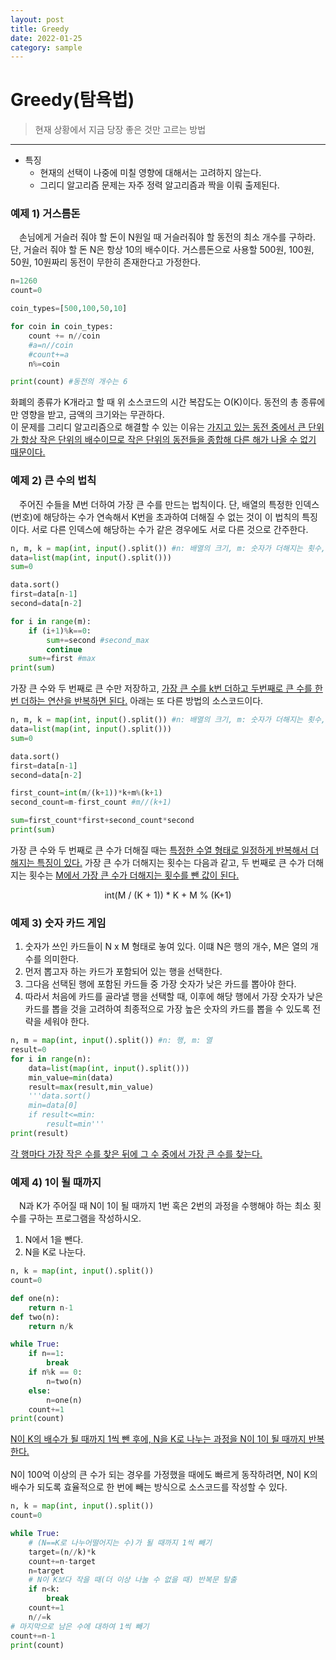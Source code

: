 ```yaml
---
layout: post
title: Greedy
date: 2022-01-25
category: sample
---
```

# Greedy(탐욕법)
> 현재 상황에서 지금 당장 좋은 것만 고르는 방법

---
+ 특징
	- 현재의 선택이 나중에 미칠 영향에 대해서는 고려하지 않는다.  
	- 그리디 알고리즘 문제는 자주 정력 알고리즘과 짝을 이뤄 출제된다.

### 예제 1) 거스름돈
 　손님에게 거슬러 줘야 할 돈이 N원일 때 거슬러줘야 할 동전의 최소 개수를 구하라. 단, 거슬러 줘야 할 돈 N은 항상 10의 배수이다. 거스름돈으로 사용할 500원, 100원, 50원, 10원짜리 동전이 무한히 존재한다고 가정한다.

```python
n=1260
count=0

coin_types=[500,100,50,10]

for coin in coin_types:
	count += n//coin
	#a=n//coin
	#count+=a
	n%=coin

print(count) #동전의 개수는 6
```
화폐의 종류가 K개라고 할 때 위 소스코드의 시간 복잡도는 O(K)이다. 동전의 총 종류에만 영향을 받고, 금액의 크기와는 무관하다.  
이 문제를 그리디 알고리즘으로 해결할 수 있는 이유는 <u>가지고 있는 동전 중에서 큰 단위가 항상 작은 단위의 배수이므로 작은 단위의 동전들을 종합해 다른 해가 나올 수 없기 때문이다.</u>  
### 예제 2) 큰 수의 법칙
　주어진 수들을 M번 더하여 가장 큰 수를 만드는 법칙이다. 단, 배열의 특정한 인덱스(번호)에 해당하는 수가 연속해서 K번을 초과하여 더해질 수 없는 것이 이 법칙의 특징이다. 서로 다른 인덱스에 해당하는 수가 같은 경우에도 서로 다른 것으로 간주한다.

```python
n, m, k = map(int, input().split()) #n: 배열의 크기, m: 숫자가 더해지는 횟수, k: 초과횟수
data=list(map(int, input().split()))
sum=0

data.sort()
first=data[n-1]
second=data[n-2]

for i in range(m):
    if (i+1)%k==0:
        sum+=second #second_max
        continue
    sum+=first #max
print(sum)
```
가장 큰 수와 두 번째로 큰 수만 저장하고, <u>가장 큰 수를 k번 더하고 두번째로 큰 수를 한 번 더하는 연산을 반복하면 된다.</u> 아래는 또 다른 방법의 소스코드이다.

```python
n, m, k = map(int, input().split()) #n: 배열의 크기, m: 숫자가 더해지는 횟수, k: 초과횟수
data=list(map(int, input().split()))
sum=0

data.sort()
first=data[n-1]
second=data[n-2]

first_count=int(m/(k+1))*k+m%(k+1)
second_count=m-first_count #m//(k+1)

sum=first_count*first+second_count*second
print(sum)
```
가장 큰 수와 두 번째로 큰 수가 더해질 때는 <u>특정한 수열 형태로 일정하게 반복해서 더해지는 특징이 있다.</u> 가장 큰 수가 더해지는 횟수는 다음과 같고, 두 번째로 큰 수가 더해지는 횟수는 <u>M에서 가장 큰 수가 더해지는 횟수를 뺀 값이 된다.</u>
<center>int(M / (K + 1)) * K + M % (K+1)</center>

### 예제 3) 숫자 카드 게임
1. 숫자가 쓰인 카드들이 N x M 형태로 놓여 있다. 이떄 N은 행의 개수, M은 열의 개수를 의미한다.
2. 먼저 뽑고자 하는 카드가 포함되어 있는 행을 선택한다.
3. 그다음 선택된 행에 포함된 카드들 중 가장 숫자가 낮은 카드를 뽑아야 한다.
4. 따라서 처음에 카드를 골라낼 행을 선택할 때, 이후에 해당 행에서 가장 숫자가 낮은 카드를 뽑을 것을 고려하여 최종적으로 가장 높은 숫자의 카드를 뽑을 수 있도록 전략을 세워야 한다.
```python
n, m = map(int, input().split()) #n: 행, m: 열
result=0
for i in range(n):
    data=list(map(int, input().split()))
    min_value=min(data)
    result=max(result,min_value)
    '''data.sort()
    min=data[0]
    if result<=min:
        result=min'''
print(result)
```
<u>각 행마다 가장 작은 수를 찾은 뒤에 그 수 중에서 가장 큰 수를 찾는다.</u>

### 예제 4) 1이 될 때까지
　N과 K가 주어질 때 N이 1이 될 때까지 1번 혹은 2번의 과정을 수행해야 하는 최소 횟수를 구하는 프로그램을 작성하시오.
1. N에서 1을 뺀다.
2. N을 K로 나눈다.

```python
n, k = map(int, input().split())
count=0

def one(n):
    return n-1
def two(n):
    return n/k

while True:
    if n==1:
        break
    if n%k == 0:
        n=two(n)
    else:
        n=one(n)
    count+=1
print(count)
```
<u>N이 K의 배수가 될 때까지 1씩 뺀 후에, N을 K로 나누는 과정을 N이 1이 될 때까지 반복한다.</u><br><br>
N이 100억 이상의 큰 수가 되는 경우를 가정했을 때에도 빠르게 동작하려면, N이 K의 배수가 되도록 효율적으로 한 번에 빼는 방식으로 소스코드를 작성할 수 있다.
```python
n, k = map(int, input().split())
count=0

while True:
    # (N==K로 나누어떨어지는 수)가 될 때까지 1씩 빼기
    target=(n//k)*k
    count+=n-target
    n=target
    # N이 K보다 작을 때(더 이상 나눌 수 없을 때) 반복문 탈출
    if n<k:
        break
    count+=1
    n//=k
# 마지막으로 남은 수에 대하여 1씩 빼기
count+=n-1
print(count)
```







